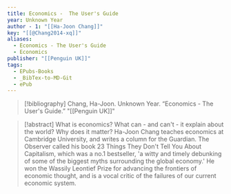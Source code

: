 ```yaml
---
title: Economics -  The User's Guide
year: Unknown Year
author - 1: "[[Ha-Joon Chang]]"
key: "[[@Chang2014-xq]]"
aliases:
  - Economics - The User's Guide
  - Economics
publisher: "[[Penguin UK]]"
tags:
  - EPubs-Books
  - _BibTex-to-MD-Git
  - ePub
---
```


> [!bibliography]
> Chang, Ha-Joon. Unknown Year. “Economics -  The User's Guide.” "[[Penguin UK]]"

> [!abstract]
> What is economics? What can - and can't - it explain about the world? Why does it matter? Ha-Joon Chang teaches economics at Cambridge University, and writes a column for the Guardian. The Observer called his book 23 Things They Don't Tell You About Capitalism, which was a no.1 bestseller, 'a witty and timely debunking of some of the biggest myths surrounding the global economy.' He won the Wassily Leontief Prize for advancing the frontiers of economic thought, and is a vocal critic of the failures of our current economic system.